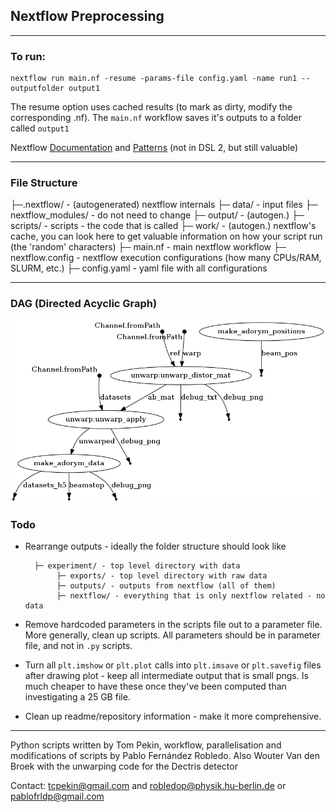 ## Nextflow Preprocessing
___
### To run:
```
nextflow run main.nf -resume -params-file config.yaml -name run1 --outputfolder output1 
```
The resume option uses cached results (to mark as dirty, modify the corresponding .nf).
The ```main.nf``` workflow saves it's outputs to a folder called ```output1``` 

Nextflow [Documentation](https://www.nextflow.io/docs/latest/) and [Patterns](https://nextflow-io.github.io/patterns/index.html) (not in DSL 2, but still valuable)
___
### File Structure

├─.nextflow/ - (autogenerated) nextflow internals
├─ data/ - input files
├─ nextflow_modules/ - do not need to change
├─ output/ - (autogen.)
├─ scripts/ - scripts - the code that is called
├─ work/ - (autogen.) nextflow's cache, you can look here to get valuable information on how your script run (the 'random' characters)
├─ main.nf - main nextflow workflow
├─ nextflow.config - nextflow execution configurations (how many CPUs/RAM, SLURM, etc.)
├─ config.yaml - yaml file with all configurations
___
### DAG (Directed Acyclic Graph)
![Directed Acyclic Graph of the pipeline](pipeline_dag.png)
### Todo
* Rearrange outputs - ideally the folder structure should look like
        
        ├─ experiment/ - top level directory with data
             ├─ exports/ - top level directory with raw data
             ├─ outputs/ - outputs from nextflow (all of them)
             ├─ nextflow/ - everything that is only nextflow related - no data

* Remove hardcoded parameters in the scripts file out to a parameter file. More generally, clean up scripts. All parameters should be in parameter file, and not in `.py` scripts. 
* Turn all `plt.imshow` or `plt.plot` calls into `plt.imsave` or `plt.savefig` files after drawing plot - keep all intermediate output that is small pngs. Is much cheaper to have these once they've been computed than investigating a 25 GB file. 
* Clean up readme/repository information - make it more comprehensive.
___
Python scripts written by Tom Pekin, workflow, parallelisation and modifications of scripts by Pablo Fernández Robledo. Also Wouter Van den Broek with the unwarping code for the Dectris detector

Contact: [tcpekin@gmail.com](mailto:tcpekin@gmail.com) and [robledop@physik.hu-berlin.de](mailto:robledop@physik.hu-berlin.de) or [pablofrldp@gmail.com](mailto:pablofrldp@gmail.com)
